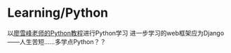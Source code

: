 # Learning/Python
以[廖雪峰老师的Python教程](http://www.liaoxuefeng.com/wiki/0014316089557264a6b348958f449949df42a6d3a2e542c000)进行Python学习
进一步学习的web框架应为Django——人生苦短……多学点Python？？
